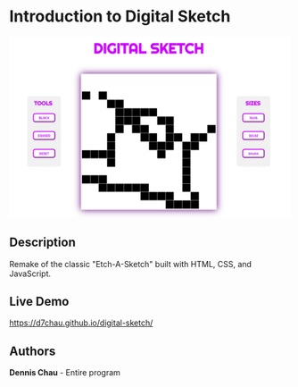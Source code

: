 # Introduction to Digital Sketch

[![](https://github.com/d7chau/digital-sketch/blob/main/images/thumbnail2.png)](https://d7chau.github.io/digital-sketch/)

## Description

Remake of the classic "Etch-A-Sketch" built with HTML, CSS, and JavaScript.

## Live Demo

https://d7chau.github.io/digital-sketch/

## Authors

**Dennis Chau** - Entire program
